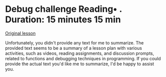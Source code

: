 # Debug challenge Reading• . Duration: 15 minutes 15 min

[Original lesson](https://www.coursera.org/learn/uol-introduction-to-programming-1/supplement/dkNPk/debug-challenge)

Unfortunately, you didn't provide any text for me to summarize. The provided text seems to be a summary of a lesson plan with various activities, such as videos, reading assignments, and discussion prompts, related to functions and debugging techniques in programming. If you could provide the actual text you'd like me to summarize, I'd be happy to assist you.

